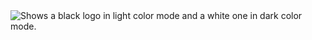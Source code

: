 <picture>
  <source media="(prefers-color-scheme: light)" srcset="https://github.com/user-attachments/assets/ab6eed26-7575-4e43-bac2-c44dbfb54df7">
  <source media="(prefers-color-scheme: dark)" srcset="https://github.com/user-attachments/assets/abfc7af5-a991-4bbc-97ff-b21228d1929f">
  <img alt="Shows a black logo in light color mode and a white one in dark color mode." src="https://user-images.githubusercontent.com/25423296/163456779-a8556205-d0a5-45e2-ac17-42d089e3c3f8.png">
</picture>
